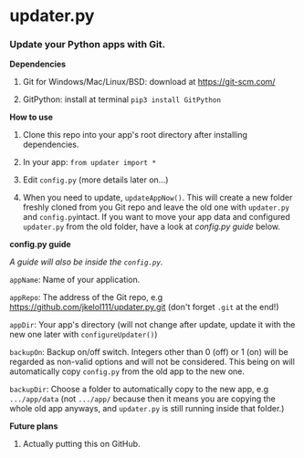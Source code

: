 # updater.py
### Update your Python apps with Git.

**Dependencies**

1. Git for Windows/Mac/Linux/BSD: download at https://git-scm.com/

2. GitPython: install at terminal `pip3 install GitPython`

**How to use**

1. Clone this repo into your app's root directory after installing dependencies.

2. In your app: `from updater import *`

3. Edit `config.py` (more details later on...)

4. When you need to update, `updateAppNow()`. This will create a new folder freshly cloned from you Git repo and leave the old one with `updater.py` and `config.py`intact. If you want to move your app data and configured `updater.py` from the old folder, have a look at *config.py guide* below.

**config.py guide**

*A guide will also be inside the `config.py`.*

`appName`: Name of your application.

`appRepo`: The address of the Git repo, e.g https://github.com/jkelol111/updater.py.git (don't forget `.git` at the end!)

`appDir`: Your app's directory (will not change after update, update it with the new one later with `configureUpdater()`)

`backupOn`: Backup on/off switch. Integers other than 0 (off) or 1 (on) will be regarded as non-valid options and will not be considered. This being on will automatically copy `config.py` from the old app to the new one.

`backupDir`: Choose a folder to automatically copy to the new app, e.g `.../app/data` (not `.../app/` because then it means you are copying the whole old app anyways, and `updater.py` is still running inside that folder.)

**Future plans**

1. Actually putting this on GitHub.
